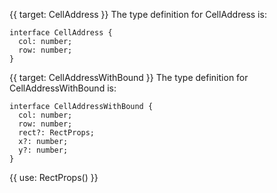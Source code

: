 {{ target: CellAddress }}
The type definition for CellAddress is:
```
interface CellAddress {
  col: number;
  row: number;
}
```

{{ target: CellAddressWithBound }}
The type definition for CellAddressWithBound is:
```
interface CellAddressWithBound {
  col: number;
  row: number;
  rect?: RectProps;
  x?: number;
  y?: number;
}
```
{{ use: RectProps() }}